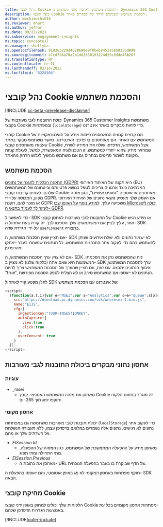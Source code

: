 ```yaml
---
title: ניהול קבצי Cookie והסכמת משתמש לאחסון נתוני משתמש ב- Dynamics 365 Customer Insights
description: כיצד קובצי Cookie והסכמת משתמש משמשים לזיהוי של מבקרים באתר.
author: mochimochi016
ms.reviewer: mhart
ms.author: jefhar
ms.date: 09/27/2021
ms.subservice: engagement-insights
ms.topic: conceptual
ms.manager: shellyha
ms.openlocfilehash: 018263220d4628690e9f0beb8453e58b0356d099
ms.sourcegitcommit: e7cdf36a78a2b1dd2850183224d39c8dde46b26f
ms.translationtype: HT
ms.contentlocale: he-IL
ms.lasthandoff: 02/16/2022
ms.locfileid: "8228986"
---
```

# <a name="manage-cookies-and-user-consent"></a>נהל קובצי Cookie והסכמת משתמש

[!INCLUDE [cc-beta-prerelease-disclaimer](includes/cc-beta-prerelease-disclaimer.md)]

יכולת התובנות לגבי מעורבות של Dynamics 365 Customer Insights משתמשת בקבצי Cookie ובמפתחות (`localStorage`) כדי לזהות מבקרים באתר אינטרנט.

קובצי Cookie הם קבצים קטנים המאחסנים פיסות מידע על האינטראקציות של המשתמש עם האתר. הם מאוחסנים בדפדפני האינטרנט. כאשר משתמש מבקר באתר שעבורו מאוחסנים קובצי Cookie אצל המשתמש, הדפדפן שולח את המידע לשרת, שמחזיר מידע שהוא ייחודי למשתמש. זו הטכנולוגיה המאפשרת, למשל, לעגלת קניות מקוונת לשמור פריטים נבחרים גם אם משתמש ממשיך לגלוש הרחק מהאתר.

## <a name="user-consent"></a>הסכמת משתמש

[התקנה הכללית להגנה על נתונים (GDPR)](/dynamics365/get-started/gdpr/) היא תקנה של האיחוד האירופי (EU) המכתיבה כיצד ארגונים צריכים לטפל בנושא פרטיותם וביטחונם של המשתמשים שלהם. לעתים קרובות קובצי Cookie מאחסנים או אוספים "נתונים אישיים", כגון מזהה מקוון, המכוסה על-ידי GDPR. אם העסק שלך מעסיק נושאי נתונים של האיחוד האירופי או מוכר להם, תקנת GDPR משפיעה עליך. [למידע נוסף על האופן שבו Microsoft יכולה לעזור לך לעמוד בתנאי ה- GDPR](https://www.microsoft.com/trust-center/privacy/gdpr-faqs).

כדי לאפשר ל- SDK של התובנות לגבי מעורבות לאחסן קובצי Cookie או מידע רגיש אחר, עליך לציין אם המשתמשים שלך הסכימו לכך. זה קורה בעת אתחול ה- SDK על-ידי הגדרת שדה `userConsent` בתצורה.

אם תציין שאין הסכמת משתמש, ה- SDK לא ישמור נתונים ולא ישלח אירועים שניתן להשתמש בהם כדי לעקוב אחר התנהגות המשתמש. כל הנתונים שנשמרו בעבר יימחקו מהדפדפן.

אם לא צויין ערך הסכמת המשתמש, ה- SDK יניח שהמשתמש נתן את הסכמתו. המשמעות היא שאם אתה (כלקוח שלנו) לא מציין ב- SDK ערך להסכמת המשתמש, איסוף הנתונים יתבצע. עם זאת, אם תציין שהערך של הסכמת המשתמש צריך להיות "true", הנתונים לא ייאספו אם המשתמש סירב או לא הצליח לספק הסכמה מפורשת.

להלן מקטע קוד לאתחול SDK של אינטרנט עם הסכמת משתמש:
```js
<script>
  (function(a,t,i){var e="MSEI";var s="Analytics";var o=e+"queue";a[o]=a[o]||[];var r=a[e]||function(n){var t={};t[s]={};function e(e){while(e.length){var r=e.pop();t[s][r]=function(e){return function(){a[o].push([e,n,arguments])}}(r)}}var r="track";var i="set";e([r+"Event",r+"View",r+"Action",i+"Property",i+"User","initialize","teardown"]);return t}(i.name);var n=i.name;if(!a[e]){a[n]=r[s];a[o].push(["new",n]);setTimeout(function(){var e="script";var r=t.createElement(e);r.async=1;r.src=i.src;var n=t.getElementsByTagName(e)[0];n.parentNode.insertBefore(r,n)},1)}else{a[n]=new r[s]}if(i.user){a[n].setUser(i.user)}if(i.props){for(var c in i.props){a[n].setProperty(c,i.props[c])}}a[n].initialize(i.cfg)})(window,document,{
    src:"https://download.pi.dynamics.com/sdk/web/msei-1.min.js",
    name:"EiJS",
    cfg:{
      ingestionKey:"YOUR-INGESTIONKEY",
      autoCapture:{
        view:true,
        click:true
      },
      userConsent: true
    }
  });
</script>
```

## <a name="visitor-data-storage-in-engagement-insights-capability"></a>אחסון נתוני מבקרים ביכולת התובנות לגבי מעורבות

### <a name="cookies"></a>עוגיות

- _msei
    - מאחסן את מזהה המשתמש האנונימי. קובץ Cookie זה מוגדר בתחום הלקוח ותוקפו יפוג תוך 365 יום.

### <a name="local-storage"></a>אחסון מקומי

יכולת תובנות לגבי מעורבות משתמשת גם במפתחות (`localStorage`) כדי לעקוב אחר נתונים לא רגישים. נתונים אלה נשמרים במלואם בדפדפן עצמו, ללא תעבורה הנשלחת אל השרתים שלך או מהם.

- *EISession.Id*
    - מאחסן מידע על ההפעלה המתמשכת של המשתמש, כגון המזהה של ההפעלה, מתי התחילה ומתי תפוג.
- *EISession.Previous*
    - מאחסן את כתובת ה- URL של הדף שביקרת בו בעבר בהפעלה הנוכחית.

תוקף מפתחות באחסון המקומי לא פג באופן אוטומטי, והם יאופסו בהפעלת ה- SDK הבאה.

## <a name="deleting-cookies"></a>מחיקת קובצי Cookie

הלקוחות שלך יכולים למחוק באופן ידני קובצי Cookie ומפתחות אחסון מקומיים בכל עת באמצעות הגדרות הדפדפן שלהם.


[!INCLUDE[footer-include](../includes/footer-banner.md)]
